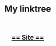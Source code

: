 <h1 align="center">My linktree</h1>
<br>
<h2 align="center"><a href="https://willianprof.github.io/linktree/">== Site ==</a></h2> 
<br>